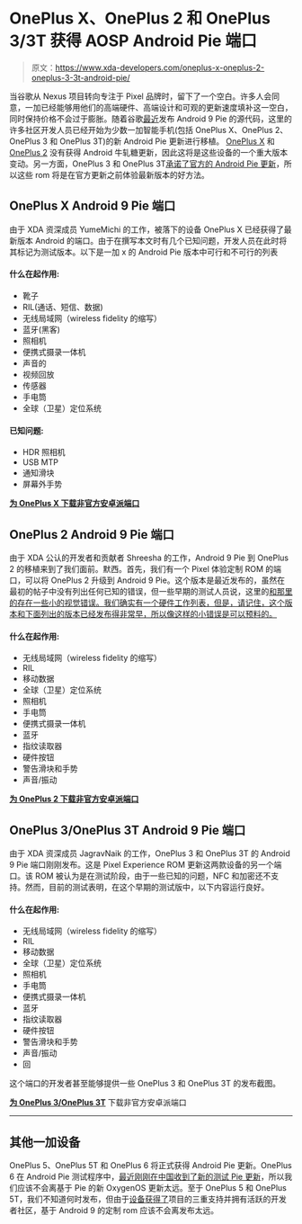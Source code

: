 # OnePlus X、OnePlus 2 和 OnePlus 3/3T 获得 AOSP Android Pie 端口

> 原文：<https://www.xda-developers.com/oneplus-x-oneplus-2-oneplus-3-3t-android-pie/>

当谷歌从 Nexus 项目转向专注于 Pixel 品牌时，留下了一个空白。许多人会同意，一加已经能够用他们的高端硬件、高端设计和可观的更新速度填补这一空白，同时保持价格不会过于膨胀。随着谷歌[最近](https://www.xda-developers.com/android-pie-source-code-aosp/)发布 Android 9 Pie 的源代码，这里的许多社区开发人员已经开始为少数一加智能手机(包括 OnePlus X、OnePlus 2、OnePlus 3 和 OnePlus 3T)的新 Android Pie 更新进行移植。 [OnePlus X](https://www.xda-developers.com/oneplus-leaves-oneplus-2-and-oneplus-x-owners-in-the-lurch-for-their-nougat-update/) 和 [OnePlus 2](https://www.xda-developers.com/oneplus-finally-confirms-no-official-android-nougat-update-for-the-oneplus-2/) 没有获得 Android 牛轧糖更新，因此这将是这些设备的一个重大版本变动。另一方面，OnePlus 3 和 OnePlus 3T[承诺了官方的 Android Pie 更新](https://www.xda-developers.com/oneplus-3-oneplus-3t-android-p-update/)，所以这些 rom 将是在官方更新之前体验最新版本的好方法。

## OnePlus X Android 9 Pie 端口

由于 XDA 资深成员 YumeMichi 的工作，被落下的设备 OnePlus X 已经获得了最新版本 Android 的端口。由于在撰写本文时有几个已知问题，开发人员在此时将其标记为测试版本。以下是一加 x 的 Android Pie 版本中可行和不可行的列表

#### 什么在起作用:

*   靴子
*   RIL(通话、短信、数据)
*   无线局域网（wireless fidelity 的缩写）
*   蓝牙(黑客)
*   照相机
*   便携式摄录一体机
*   声音的
*   视频回放
*   传感器
*   手电筒
*   全球（卫星）定位系统

#### 已知问题:

*   HDR 照相机
*   USB MTP
*   通知滑块
*   屏幕外手势

[**为 OnePlus X 下载非官方安卓派端口**](https://forum.xda-developers.com/oneplus-x/general/aosp-pie-9-0-testing-build-t3829143)

## OnePlus 2 Android 9 Pie 端口

由于 XDA 公认的开发者和贡献者 Shreesha 的工作，Android 9 Pie 到 OnePlus 2 的移植来到了我们面前。默西。首先，我们有一个 Pixel 体验定制 ROM 的端口，可以将 OnePlus 2 升级到 Android 9 Pie。这个版本是最近发布的，虽然在最初的帖子中没有列出任何已知的错误，但一些早期的测试人员说，这里的[和那里的](https://forum.xda-developers.com/showpost.php?p=77352351&postcount=41)[存在一些小的视觉错误。我们确实有一个硬件工作列表，但是，请记住，这个版本和下面列出的版本已经发布得非常早，所以像这样的小错误是可以预料的。](https://forum.xda-developers.com/showpost.php?p=77352975&postcount=43)

#### 什么在起作用:

*   无线局域网（wireless fidelity 的缩写）
*   RIL
*   移动数据
*   全球（卫星）定位系统
*   照相机
*   手电筒
*   便携式摄录一体机
*   蓝牙
*   指纹读取器
*   硬件按钮
*   警告滑块和手势
*   声音/振动

[**为 OnePlus 2 下载非官方安卓派端口**](https://forum.xda-developers.com/oneplus-2/orig-development/9-0-0-pixel-experience-t3829926/)

## OnePlus 3/OnePlus 3T Android 9 Pie 端口

由于 XDA 资深成员 JagravNaik 的工作，OnePlus 3 和 OnePlus 3T 的 Android 9 Pie 端口刚刚发布。这是 Pixel Experience ROM 更新这两款设备的另一个端口。该 ROM 被认为是在测试阶段，由于一些已知的问题，NFC 和加密还不支持。然而，目前的测试表明，在这个早期的测试版中，以下内容运行良好。

#### 什么在起作用:

*   无线局域网（wireless fidelity 的缩写）
*   RIL
*   移动数据
*   全球（卫星）定位系统
*   照相机
*   手电筒
*   便携式摄录一体机
*   蓝牙
*   指纹读取器
*   硬件按钮
*   警告滑块和手势
*   声音/振动
*   回

这个端口的开发者甚至能够提供一些 OnePlus 3 和 OnePlus 3T 的发布截图。

[**为 OnePlus 3/OnePlus 3T**](https://forum.xda-developers.com/oneplus-3/oneplus-3--3t-cross-device-development/9-0-0-pixel-experience-t3829737) 下载非官方安卓派端口

* * *

## 其他一加设备

OnePlus 5、OnePlus 5T 和 OnePlus 6 将正式获得 Android Pie 更新。OnePlus 6 在 Android Pie 测试程序中，[最近刚刚在中国收到了新的测试 Pie 更新](https://www.xda-developers.com/oneplus-6-android-pie-public-beta-hydrogenos/)，所以我们应该不会离基于 Pie 的新 OxygenOS 更新太远。至于 OnePlus 5 和 OnePlus 5T，我们不知道何时发布，但由于[设备获得了](https://www.xda-developers.com/oneplus-5t-project-treble-oxygenos-beta/)项目的三重支持并拥有活跃的开发者社区，基于 Android 9 的定制 rom 应该不会离发布太远。